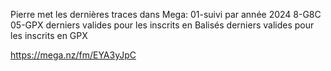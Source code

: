 Pierre met les dernières traces dans Mega:
  01-suivi par année
  2024
  8-G8C
  05-GPX
    derniers valides pour les inscrits en Balisés
    derniers valides pour les inscrits en GPX

https://mega.nz/fm/EYA3yJpC
